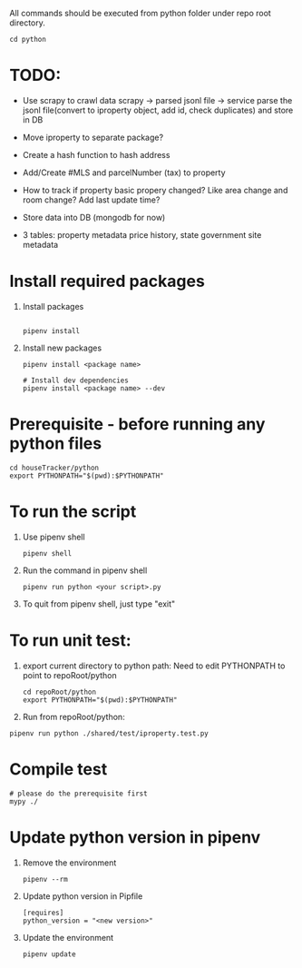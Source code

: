 All commands should be executed from python folder under repo root directory.
```shell
cd python
```

# TODO:
- Use scrapy to crawl data
scrapy -> parsed jsonl file -> service parse the jsonl file(convert to iproperty object, add id, check duplicates) and store in DB
- Move iproperty to separate package?
- Create a hash function to hash address
- Add/Create #MLS and parcelNumber (tax) to property
- How to track if property basic propery changed? Like area change and room change? Add last update time?
- Store data into DB (mongodb for now)


- 3 tables:
property metadata
price history, state
government site metadata

# Install required packages
1. Install packages
    ```shell

    pipenv install
    ```

2. Install new packages
    ```shell
    pipenv install <package name>

    # Install dev dependencies
    pipenv install <package name> --dev
    ```

# Prerequisite - before running any python files
```shell
cd houseTracker/python
export PYTHONPATH="$(pwd):$PYTHONPATH"
```

# To run the script
1. Use pipenv shell
    ```shell
    pipenv shell
    ```

2. Run the command in pipenv shell
    ```shell
    pipenv run python <your script>.py
    ```

3. To quit from pipenv shell, just type "exit"

# To run unit test:
1. export current directory to python path:
    Need to edit PYTHONPATH to point to repoRoot/python
    ```shell
    cd repoRoot/python
    export PYTHONPATH="$(pwd):$PYTHONPATH"
    ```

2. Run from repoRoot/python:
```shell
pipenv run python ./shared/test/iproperty.test.py
```

# Compile test
```shell
# please do the prerequisite first
mypy ./
```

# Update python version in pipenv

1. Remove the environment
    ```shell
    pipenv --rm
    ```

2. Update python version in Pipfile
    ```shell
    [requires]
    python_version = "<new version>"
    ```

2. Update the environment
    ```shell
    pipenv update
    ```
